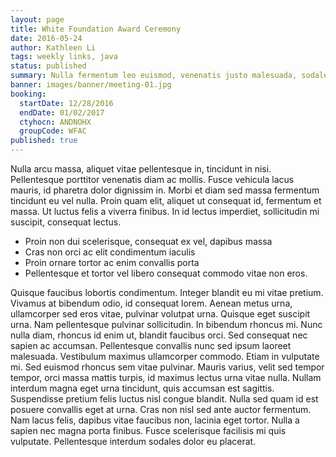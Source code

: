 ```yaml
---
layout: page
title: White Foundation Award Ceremony
date: 2016-05-24
author: Kathleen Li
tags: weekly links, java
status: published
summary: Nulla fermentum leo euismod, venenatis justo malesuada, sodales.
banner: images/banner/meeting-01.jpg
booking:
  startDate: 12/28/2016
  endDate: 01/02/2017
  ctyhocn: ANDNOHX
  groupCode: WFAC
published: true
---
```

Nulla arcu massa, aliquet vitae pellentesque in, tincidunt in nisi. Pellentesque porttitor venenatis diam ac mollis. Fusce vehicula lacus mauris, id pharetra dolor dignissim in. Morbi et diam sed massa fermentum tincidunt eu vel nulla. Proin quam elit, aliquet ut consequat id, fermentum et massa. Ut luctus felis a viverra finibus. In id lectus imperdiet, sollicitudin mi suscipit, consequat lectus.

* Proin non dui scelerisque, consequat ex vel, dapibus massa
* Cras non orci ac elit condimentum iaculis
* Proin ornare tortor ac enim convallis porta
* Pellentesque et tortor vel libero consequat commodo vitae non eros.

Quisque faucibus lobortis condimentum. Integer blandit eu mi vitae pretium. Vivamus at bibendum odio, id consequat lorem. Aenean metus urna, ullamcorper sed eros vitae, pulvinar volutpat urna. Quisque eget suscipit urna. Nam pellentesque pulvinar sollicitudin. In bibendum rhoncus mi. Nunc nulla diam, rhoncus id enim ut, blandit faucibus orci. Sed consequat nec sapien ac accumsan. Pellentesque convallis nunc sed ipsum laoreet malesuada. Vestibulum maximus ullamcorper commodo. Etiam in vulputate mi. Sed euismod rhoncus sem vitae pulvinar. Mauris varius, velit sed tempor tempor, orci massa mattis turpis, id maximus lectus urna vitae nulla.
Nullam interdum magna eget urna tincidunt, quis accumsan est sagittis. Suspendisse pretium felis luctus nisl congue blandit. Nulla sed quam id est posuere convallis eget at urna. Cras non nisl sed ante auctor fermentum. Nam lacus felis, dapibus vitae faucibus non, lacinia eget tortor. Nulla a sapien nec magna porta finibus. Fusce scelerisque facilisis mi quis vulputate. Pellentesque interdum sodales dolor eu placerat.
